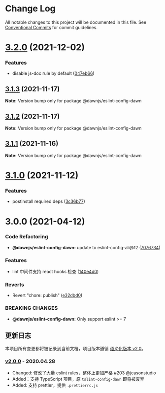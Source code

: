 # Change Log

All notable changes to this project will be documented in this file.
See [Conventional Commits](https://conventionalcommits.org) for commit guidelines.

# [3.2.0](https://github.com/alibaba/dawn/compare/@dawnjs/eslint-config-dawn@3.1.3...@dawnjs/eslint-config-dawn@3.2.0) (2021-12-02)

### Features

- disable js-doc rule by default ([047eb66](https://github.com/alibaba/dawn/commit/047eb66ff3c174d6dc4922c9746754d7c28472b5))

## [3.1.3](https://github.com/alibaba/dawn/compare/@dawnjs/eslint-config-dawn@3.1.2...@dawnjs/eslint-config-dawn@3.1.3) (2021-11-17)

**Note:** Version bump only for package @dawnjs/eslint-config-dawn

## [3.1.2](https://github.com/alibaba/dawn/compare/@dawnjs/eslint-config-dawn@3.1.1...@dawnjs/eslint-config-dawn@3.1.2) (2021-11-17)

**Note:** Version bump only for package @dawnjs/eslint-config-dawn

## [3.1.1](https://github.com/alibaba/dawn/compare/@dawnjs/eslint-config-dawn@3.1.0...@dawnjs/eslint-config-dawn@3.1.1) (2021-11-16)

**Note:** Version bump only for package @dawnjs/eslint-config-dawn

# [3.1.0](https://github.com/alibaba/dawn/compare/@dawnjs/eslint-config-dawn@3.0.0...@dawnjs/eslint-config-dawn@3.1.0) (2021-11-12)

### Features

- postinstall required deps ([3c36b77](https://github.com/alibaba/dawn/commit/3c36b7733396952c89e887321f5d9f3d89641df3))

# 3.0.0 (2021-04-12)

### Code Refactoring

- **@dawnjs/eslint-config-dawn:** update to eslint-config-ali@12 ([7076734](https://github.com/alibaba/dawn/commit/707673406cf6987d21cb91d9a4abccf3e7e3bccd))

### Features

- lint 中间件支持 react hooks 检查 ([140e4d0](https://github.com/alibaba/dawn/commit/140e4d0b79467d129996cbb2ff5e33c987f23cbc))

### Reverts

- Revert "chore: publish" ([e32dbd0](https://github.com/alibaba/dawn/commit/e32dbd0d9aa3f3b76e6e707504840c1b7e8c0705))

### BREAKING CHANGES

- **@dawnjs/eslint-config-dawn:** Only support eslint >= 7

## 更新日志

本项目所有变更都将被记录到当前文档，项目版本遵循 [语义化版本 v2.0](https://semver.org/lang/zh-CN/)。

### [v2.0.0](#) - 2020.04.28

- Changed: 修改了大量 eslint rules，整体上更加严格 #203 @jeasonstudio
- Added：支持 TypeScript 项目，原 `tslint-config-dawn` 即将被废弃
- Added: 支持 prettier，提供 `.prettierrc.js`
